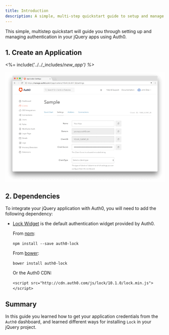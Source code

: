 ```yaml
---
title: Introduction
description: A simple, multi-step quickstart guide to setup and manage authentication in your jQuery app using Auth0.
---
```


This simple, multistep quickstart will guide you through setting up and managing authentication in your jQuery apps using Auth0.

## 1. Create an Application

<%= include('../../_includes/_new_app') %>_

![App Dashboard](/media/articles/angularjs/app_dashboard.png)

## 2. Dependencies

To integrate your jQuery application with Auth0, you will need to add the following dependency:

- [Lock Widget](/libraries/lock) is the default authentication widget provided by Auth0.

  From [npm](https://www.npmjs.com/package/auth0-lock):

  `npm install --save auth0-lock`

  From [bower](http://bower.io):

  `bower install auth0-lock`

  Or the Auth0 CDN:

  `<script src="http://cdn.auth0.com/js/lock/10.1.0/lock.min.js"></script>`


## Summary

In this guide you learned how to get your application credentials from the `Auth0` dashboard, and learned different ways for installing `Lock` in your jQuery project.
